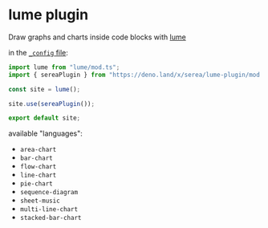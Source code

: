 # lume plugin

Draw graphs and charts inside code blocks with [lume](https://lume.land)

in the [`_config` file](https://lume.land/docs/configuration/config-file/):

```ts
import lume from "lume/mod.ts";
import { sereaPlugin } from "https://deno.land/x/serea/lume-plugin/mod.ts";

const site = lume();

site.use(sereaPlugin());

export default site;
```

available "languages":

* `area-chart`
* `bar-chart`
* `flow-chart`
* `line-chart`
* `pie-chart`
* `sequence-diagram`
* `sheet-music`
* `multi-line-chart`
* `stacked-bar-chart`
